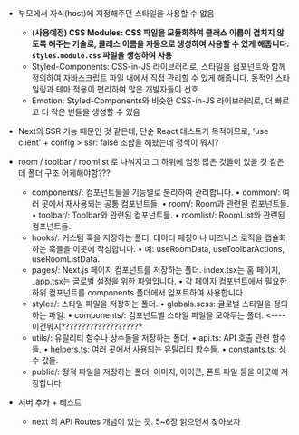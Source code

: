 * 부모에서 자식(host)에 지정해주던 스타일을 사용할 수 없음

  - **(사용예정) CSS Modules: CSS 파일을 모듈화하여 클래스 이름이 겹치지 않도록 해주는 기술로, 클래스 이름을 자동으로 생성하여 사용할 수 있게 해줍니다. `styles.module.css` 파일을 생성하여 사용**
  - Styled-Components: CSS-in-JS 라이브러리로, 스타일을 컴포넌트와 함께 정의하여 자바스크립트 파일 내에서 직접 관리할 수 있게 해줍니다. 동적인 스타일링과 테마 적용이 편리하여 많은 개발자들이
  선호
  - Emotion: Styled-Components와 비슷한 CSS-in-JS 라이브러리로, 더 빠르고 더 작은 번들을 생성할 수 있음

* Next의 SSR 기능 때문인 것 같은데, 단순 React 테스트가 목적이므로, 'use client' + config > ssr: false 조합을 해놨는데 정석이 뭐지?

* room / toolbar / roomlist 로 나눠지고 그 하위에 엄청 많은 것들이 있을 것 같은데 폴더 구조 어케해야함???
    - components/: 컴포넌트들을 기능별로 분리하여 관리합니다.
      • common/: 여러 곳에서 재사용되는 공통 컴포넌트들.
      • room/: Room과 관련된 컴포넌트들.
      • toolbar/: Toolbar와 관련된 컴포넌트들.
      • roomlist/: RoomList와 관련된 컴포넌트들.
    - hooks/: 커스텀 훅을 저장하는 폴더. 데이터 페칭이나 비즈니스 로직을 캡슐화하는 훅들을 이곳에 작성합니다.
      • 예: useRoomData, useToolbarActions, useRoomListData.
    - pages/: Next.js 페이지 컴포넌트를 저장하는 폴더. index.tsx는 홈 페이지, _app.tsx는 글로벌 설정을 위한 파일입니다.
      • 각 페이지 컴포넌트에서 필요한 하위 컴포넌트를 components 폴더에서 임포트하여 사용합니다.
    - styles/: 스타일 파일을 저장하는 폴더.
      • globals.scss: 글로벌 스타일을 정의하는 파일.
      • components/: 컴포넌트별 스타일 파일을 모아두는 폴더. <---- 이건뭐지????????????????????
    - utils/: 유틸리티 함수나 상수들을 저장하는 폴더.
      • api.ts: API 호출 관련 함수들.
      • helpers.ts: 여러 곳에서 사용되는 유틸리티 함수들.
      • constants.ts: 상수 값들.
    - public/: 정적 파일을 저장하는 폴더. 이미지, 아이콘, 폰트 파일 등을 이곳에 저장합니다
 
* 서버 추가 + 테스트
    - next 의 API Routes 개념이 있는 듯. 5~6장 읽으면서 찾아보자
 
